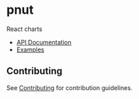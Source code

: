 # pnut
React charts

- [API Documentation](https://bigdatr.github.io/pnut/docs)
- [Examples](https://bigdatr.github.io/pnut/example)

## Contributing

See [Contributing](/CONTRIBUTING.md) for contribution guidelines.

